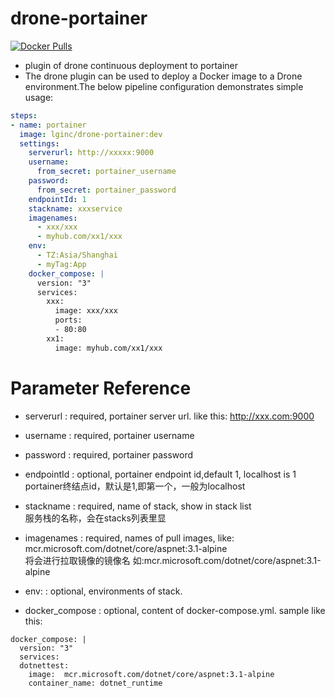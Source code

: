 # drone-portainer
[![Docker Pulls](https://img.shields.io/docker/pulls/lginc/drone-portainer.svg)](https://hub.docker.com/r/lginc/drone-portainer/)
+ plugin of drone continuous deployment to portainer
+ The drone plugin can be used to deploy a Docker image to a Drone environment.The below pipeline configuration demonstrates simple usage:

```yaml
steps:
- name: portainer
  image: lginc/drone-portainer:dev
  settings:
    serverurl: http://xxxxx:9000
    username: 
      from_secret: portainer_username
    password:
      from_secret: portainer_password
    endpointId: 1
    stackname: xxxservice
    imagenames: 
      - xxx/xxx
      - myhub.com/xx1/xxx
    env:
      - TZ:Asia/Shanghai
      - myTag:App
    docker_compose: |
      version: "3"
      services:
        xxx:
          image: xxx/xxx
          ports:
          - 80:80
        xx1:
          image: myhub.com/xx1/xxx
```
# Parameter Reference

+ serverurl
: required, portainer server url. like this: http://xxx.com:9000

+ username
: required, portainer username

+ password
: required, portainer password

+ endpointId
: optional, portainer endpoint id,default 1, localhost is 1 <br> portainer终结点id，默认是1,即第一个，一般为localhost

+ stackname
: required, name of stack, show in stack list <br> 服务栈的名称，会在stacks列表里显

+ imagenames
: required, names of pull images, like: mcr.microsoft.com/dotnet/core/aspnet:3.1-alpine <br> 将会进行拉取镜像的镜像名 如:mcr.microsoft.com/dotnet/core/aspnet:3.1-alpine

+ env:
: optional, environments of stack.
+ docker_compose
: optional, content of docker-compose.yml. 
sample like this:<br>
```
docker_compose: |
  version: "3"
  services:
  dotnettest:
    image:  mcr.microsoft.com/dotnet/core/aspnet:3.1-alpine
    container_name: dotnet_runtime
```

